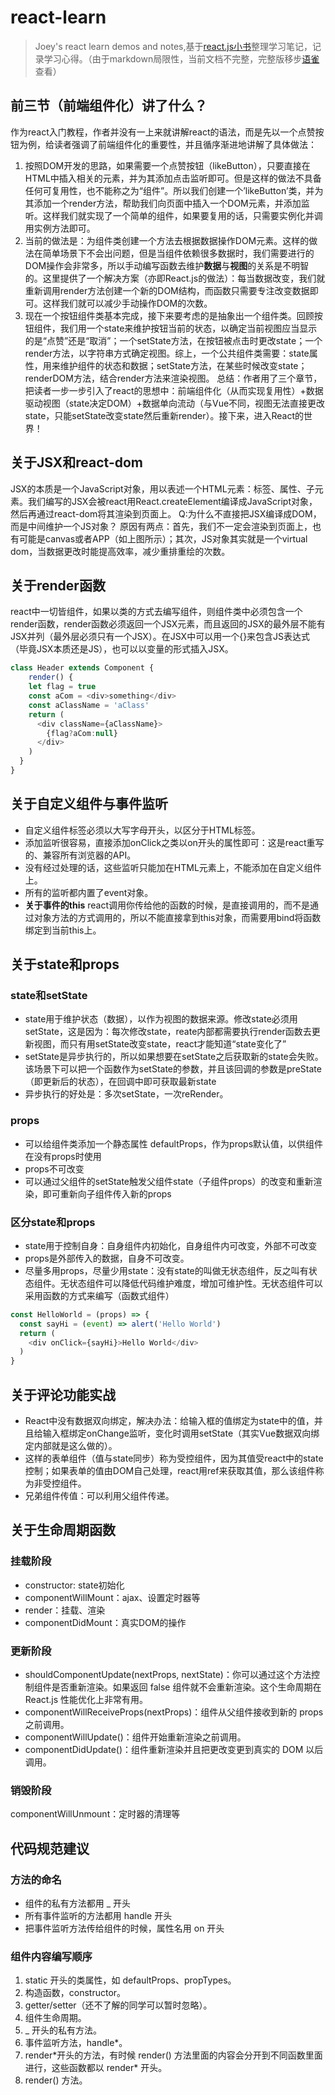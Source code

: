 # react-learn
> Joey's react learn demos and notes,基于[react.js小书](https://hyf.js.org/react-naive-book)整理学习笔记，记录学习心得。（由于markdown局限性，当前文档不完整，完整版移步[语雀](https://www.yuque.com/yuqueyonghugeabue/edv3vd/eui517)查看）
## 前三节（前端组件化）讲了什么？
作为react入门教程，作者并没有一上来就讲解react的语法，而是先以一个点赞按钮为例，给读者强调了前端组件化的重要性，并且循序渐进地讲解了具体做法：
1. 按照DOM开发的思路，如果需要一个点赞按钮（likeButton），只要直接在HTML中插入相关的元素，并为其添加点击监听即可。但是这样的做法不具备任何可复用性，也不能称之为“组件”。所以我们创建一个’likeButton’类，并为其添加一个render方法，帮助我们向页面中插入一个DOM元素，并添加监听。这样我们就实现了一个简单的组件，如果要复用的话，只需要实例化并调用实例方法即可。
2. 当前的做法是：为组件类创建一个方法去根据数据操作DOM元素。这样的做法在简单场景下不会出问题，但是当组件依赖很多数据时，我们需要进行的DOM操作会非常多，所以手动编写函数去维护**数据**与**视图**的关系是不明智的。这里提供了一个解决方案（亦即React.js的做法）：每当数据改变，我们就重新调用render方法创建一个新的DOM结构，而函数只需要专注改变数据即可。这样我们就可以减少手动操作DOM的次数。
3. 现在一个按钮组件类基本完成，接下来要考虑的是抽象出一个组件类。回顾按钮组件，我们用一个state来维护按钮当前的状态，以确定当前视图应当显示的是“点赞”还是“取消”；一个setState方法，在按钮被点击时更改state；一个render方法，以字符串方式确定视图。综上，一个公共组件类需要：state属性，用来维护组件的状态和数据；setState方法，在某些时候改变state；renderDOM方法，结合render方法来渲染视图。
总结：作者用了三个章节，把读者一步一步引入了react的思想中：前端组件化（从而实现复用性）+数据驱动视图（state决定DOM）+数据单向流动（与Vue不同，视图无法直接更改state，只能setState改变state然后重新render）。接下来，进入React的世界！
## 关于JSX和react-dom
JSX的本质是一个JavaScript对象，用以表述一个HTML元素：标签、属性、子元素。我们编写的JSX会被react用React.createElement编译成JavaScript对象，然后再通过react-dom将其渲染到页面上。
Q:为什么不直接把JSX编译成DOM，而是中间维护一个JS对象？
原因有两点：首先，我们不一定会渲染到页面上，也有可能是canvas或者APP（如上图所示）；其次，JS对象其实就是一个virtual dom，当数据更改时能提高效率，减少重排重绘的次数。
## 关于render函数
react中一切皆组件，如果以类的方式去编写组件，则组件类中必须包含一个render函数，render函数必须返回一个JSX元素，而且返回的JSX的最外层不能有JSX并列（最外层必须只有一个JSX）。在JSX中可以用一个{}来包含JS表达式（毕竟JSX本质还是JS），也可以以变量的形式插入JSX。
```JavaScript
class Header extends Component {
	render() {
    let flag = true
  	const aCom = <div>something</div>
    const aClassName = 'aClass'
    return (
      <div className={aClassName}>
      	{flag?aCom:null}
      </div>
    )
  }
}
```
## 关于自定义组件与事件监听
* 自定义组件标签必须以大写字母开头，以区分于HTML标签。
* 添加监听很容易，直接添加onClick之类以on开头的属性即可：这是react重写的、兼容所有浏览器的API。
* 没有经过处理的话，这些监听只能加在HTML元素上，不能添加在自定义组件上。
* 所有的监听都内置了event对象。
* **关于事件的this** react调用你传给他的函数的时候，是直接调用的，而不是通过对象方法的方式调用的，所以不能直接拿到this对象，而需要用bind将函数绑定到当前this上。
## 关于state和props
### state和setState
* state用于维护状态（数据），以作为视图的数据来源。修改state必须用setState，这是因为：每次修改state，reate内部都需要执行render函数去更新视图，而只有用setState改变state，react才能知道“state变化了”
* setState是异步执行的，所以如果想要在setState之后获取新的state会失败。该场景下可以把一个函数作为setState的参数，并且该回调的参数是preState（即更新后的状态），在回调中即可获取最新state
* 异步执行的好处是：多次setState，一次reRender。
### props
* 可以给组件类添加一个静态属性 defaultProps，作为props默认值，以供组件在没有props时使用
* props不可改变
* 可以通过父组件的setState触发父组件state（子组件props）的改变和重新渲染，即可重新向子组件传入新的props
### 区分state和props
* state用于控制自身：自身组件内初始化，自身组件内可改变，外部不可改变
* props是外部传入的数据，自身不可改变。
* 尽量多用props，尽量少用state：没有state的叫做无状态组件，反之叫有状态组件。无状态组件可以降低代码维护难度，增加可维护性。无状态组件可以采用函数的方式来编写（函数式组件）
```javascript
const HelloWorld = (props) => {
  const sayHi = (event) => alert('Hello World')
  return (
    <div onClick={sayHi}>Hello World</div>
  )
}
```
## 关于评论功能实战
* React中没有数据双向绑定，解决办法：给输入框的值绑定为state中的值，并且给输入框绑定onChange监听，变化时调用setState（其实Vue数据双向绑定内部就是这么做的）。
* 这样的表单组件（值与state同步）称为受控组件，因为其值受react中的state控制；如果表单的值由DOM自己处理，react用ref来获取其值，那么该组件称为非受控组件。
* 兄弟组件传值：可以利用父组件传递。
## 关于生命周期函数
### 挂载阶段
* constructor: state初始化
* componentWillMount：ajax、设置定时器等
* render：挂载、渲染
* componentDidMount：真实DOM的操作
### 更新阶段
* shouldComponentUpdate(nextProps, nextState)：你可以通过这个方法控制组件是否重新渲染。如果返回 false 组件就不会重新渲染。这个生命周期在 React.js 性能优化上非常有用。
* componentWillReceiveProps(nextProps)：组件从父组件接收到新的 props 之前调用。
* componentWillUpdate()：组件开始重新渲染之前调用。
* componentDidUpdate()：组件重新渲染并且把更改变更到真实的 DOM 以后调用。
### 销毁阶段
componentWillUnmount：定时器的清理等
## 代码规范建议
### 方法的命名
* 组件的私有方法都用 _ 开头
* 所有事件监听的方法都用 handle 开头
* 把事件监听方法传给组件的时候，属性名用 on 开头
### 组件内容编写顺序
1. static 开头的类属性，如 defaultProps、propTypes。
2. 构造函数，constructor。
3. getter/setter（还不了解的同学可以暂时忽略）。
4. 组件生命周期。
5. _ 开头的私有方法。
6. 事件监听方法，handle*。
7. render\*开头的方法，有时候 render() 方法里面的内容会分开到不同函数里面进行，这些函数都以 render\* 开头。
8. render() 方法。